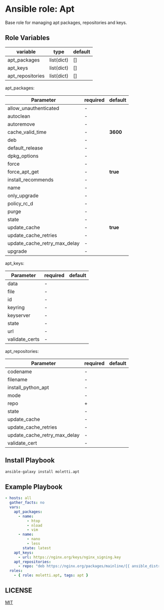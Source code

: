 Ansible role: Apt
=========
Base role for managing apt packages, repositories and keys.

Role Variables
--------------
|  variable        | type         | default |
|------------------|--------------|---------|
| apt_packages     | list(dict)   | []      |
| apt_keys         | list(dict)   | []      |
| apt_repositories | list(dict)   | []      |



apt_packages:

|  Parameter                    |  required  |  default   |
|------------------------------|------------|------------|
| allow_unauthenticated        |  -         |            |
| autoclean                    |  -         |            |
| autoremove                   |  -         |            |
| cache_valid_time             |  -         | **3600**   |
| deb                          |  -         |            |
| default_release              |  -         |            |
| dpkg_options                 |  -         |            |
| force                        |  -         |            |
| force_apt_get                |  -         | **true**   |
| install_recommends           |  -         |            |
| name                         |  -         |            |
| only_upgrade                 |  -         |            |
| policy_rc_d                  |  -         |            |
| purge                        |  -         |            |
| state                        |  -         |            |
| update_cache                 |  -         | **true**   |
| update_cache_retries         |  -         |            |
| update_cache_retry_max_delay |  -         |            |
| upgrade                      |  -         |            |

apt_keys:

|  Parameter     |  required  |  default   |
|----------------|------------|------------|
| data           |  -         |            |
| file           |  -         |            |
| id             |  -         |            |
| keyring        |  -         |            |
| keyserver      |  -         |            |
| state          |  -         |            |
| url            |  -         |            |
| validate_certs |  -         |            |

apt_repositories:

|  Parameter                   |  required   | default    |
|------------------------------|-------------|------------|
| codename                     |  -          |            |
| filename                     |  -          |            |
| install_python_apt           |  -          |            |
| mode                         |  -          |            |
| repo                         |  +          |            |
| state                        |  -          |            |
| update_cache                 |  -          |            |
| update_cache_retries         |  -          |            |
| update_cache_retry_max_delay |  -          |            |
| validate_cert                |  -          |            |

     
Install Playbook
----------------
```bash
ansible-galaxy install moletti.apt
```

Example Playbook
----------------
```yaml
- hosts: all
  gather_facts: no
  vars:
    apt_packages:
      - name:
          - htop
          - nload
          - vim
      - name:
          - nano
          - less
        state: latest
    apt_keys:
      - url: https://nginx.org/keys/nginx_signing.key
    apt_repositories:
      - repo: "deb https://nginx.org/packages/mainline/{{ ansible_distribution | lower }}/ {{ ansible_distribution_release }} nginx"
  roles:
    - { role: moletti.apt, tags: apt }
```

LICENSE
-------
[MIT](/LICENSE)

